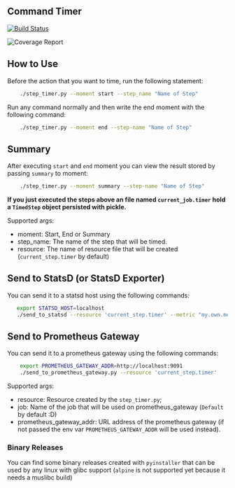 ## Command Timer

[![Build Status](https://cloud.drone.io/api/badges/gcavalcante8808/step-timer-to-prom-gateway/status.svg)](https://cloud.drone.io/gcavalcante8808/step-timer-to-prom-gateway)

![Coverage Report](https://codecov.io/gh/gcavalcante8808/step-timer-to-prom-gateway/branch/master/graph/badge.svg)

## How to Use

Before the action that you want to time, run the following statement:

```bash
    ./step_timer.py --moment start --step_name "Name of Step"
```

Run any command normally and then write the end moment with the following command:

```bash
    ./step_timer.py --moment end --step-name "Name of Step"
```

## Summary

After executing `start` and `end` moment you can view the result stored by passing `summary` to moment:

```bash
    ./step_timer.py --moment summary --step-name "Name of Step"
```

**If you just executed the steps above an file named `current_job.timer` hold a `TimedStep` object persisted with pickle.**

Supported args:
 * moment: Start, End or Summary
 * step_name: The name of the step that will be timed.
 * resource: The name of resource file that will be created (`current_step.timer` by default)

## Send to StatsD (or StatsD Exporter)

You can send it to a statsd host using the following commands:
```bash
   export STATSD_HOST=localhost
   ./send_to_statsd --resource 'current_step.timer' --metric "my.own.metric"
```

## Send to Prometheus Gateway

You can send it to a prometheus gateway using the following commands:

```bash
    export PROMETHEUS_GATEWAY_ADDR=http://localhost:9091
    ./send_to_prometheus_gateway.py --resource 'current_step.timer'
```

Supported args:
 * resource: Resource created by the `step_timer.py`;
 * job: Name of the job that will be used on prometheus_gateway (`Default` by default :D)
 * prometheus_gateway_addr: URL address of the prometheus gateway (if not passed the env var `PROMETHEUS_GATEWAY_ADDR` will be used instead).
 
 ### Binary Releases
 
 You can find some binary releases created with `pyinstaller` that can be used by any linux with glibc support (`alpine` is not supported yet because it needs a muslibc build)